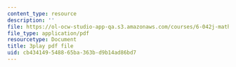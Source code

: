 ```yaml
---
content_type: resource
description: ''
file: https://ol-ocw-studio-app-qa.s3.amazonaws.com/courses/6-042j-mathematics-for-computer-science-spring-2015/cb434149548865ba363bd9b14ad86bd7_n0lce1dMAh8.pdf
file_type: application/pdf
resourcetype: Document
title: 3play pdf file
uid: cb434149-5488-65ba-363b-d9b14ad86bd7
---
```

